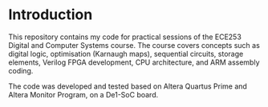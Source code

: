 # Introduction
This repository contains my code for practical sessions of the ECE253 Digital and Computer Systems course. The course covers concepts such as digital logic, optimisation (Karnaugh maps), sequential circuits, storage elements, Verilog FPGA development, CPU architecture, and ARM assembly coding. 

The code was developed and tested based on Altera Quartus Prime and Altera Monitor Program, on a De1-SoC board. 
